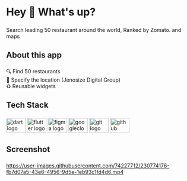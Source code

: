 <h1 align="left">Hey 👋 What's up?</h1>

###

<p align="left">Search leading 50 restaurant around the world, Ranked by  Zomato. and maps</p>

###

<h2 align="left">About this app</h2>

###

<p align="left">🔍 Find 50 restaurants<br>📍 Specify the location (Jenosize Digital Group)<br>♻️ Reusable widgets</p>

###

<h2 align="left">Tech Stack</h2>

###

<div align="left">
  <img src="https://cdn.jsdelivr.net/gh/devicons/devicon/icons/dart/dart-original.svg" height="40" width="52" alt="dart logo"  />
  <img src="https://cdn.jsdelivr.net/gh/devicons/devicon/icons/flutter/flutter-original.svg" height="40" width="52" alt="flutter logo"  />
  <img src="https://cdn.jsdelivr.net/gh/devicons/devicon/icons/figma/figma-original.svg" height="40" width="52" alt="figma logo"  />
  <img src="https://cdn.jsdelivr.net/gh/devicons/devicon/icons/googlecloud/googlecloud-original.svg" height="40" width="52" alt="googlecloud logo"  />
  <img src="https://cdn.jsdelivr.net/gh/devicons/devicon/icons/git/git-original.svg" height="40" width="52" alt="git logo"  />
  <img src="https://cdn.jsdelivr.net/gh/devicons/devicon/icons/github/github-original.svg" height="40" width="52" alt="github logo"  />
</div>

###

<h2 align="left">Screenshot</h2>

###

https://user-images.githubusercontent.com/74227712/230774176-fb7d07a5-43e6-4956-9d5e-1eb93c1fd4d6.mp4

